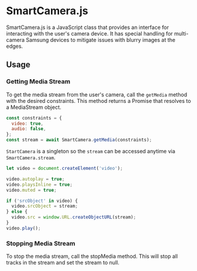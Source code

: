 # SmartCamera.js

SmartCamera.js is a JavaScript class that provides an interface for interacting with the user's camera device. It has special handling for multi-camera Samsung devices to mitigate issues with blurry images at the edges.

## Usage

### Getting Media Stream

To get the media stream from the user's camera, call the `getMedia` method with the desired constraints. This method returns a Promise that resolves to a MediaStream object.

```javascript
const constraints = {
  video: true,
  audio: false,
};
const stream = await SmartCamera.getMedia(constraints);
```

`StartCamera` is a singleton so the `stream` can be accessed anytime via `SmartCamera.stream`.

```javascript
let video = document.createElement('video');

video.autoplay = true;
video.playsInline = true;
video.muted = true;

if ('srcObject' in video) {
  video.srcObject = stream;
} else {
  video.src = window.URL.createObjectURL(stream);
}
video.play();
```

### Stopping Media Stream

To stop the media stream, call the stopMedia method. This will stop all tracks in the stream and set the stream to null.
